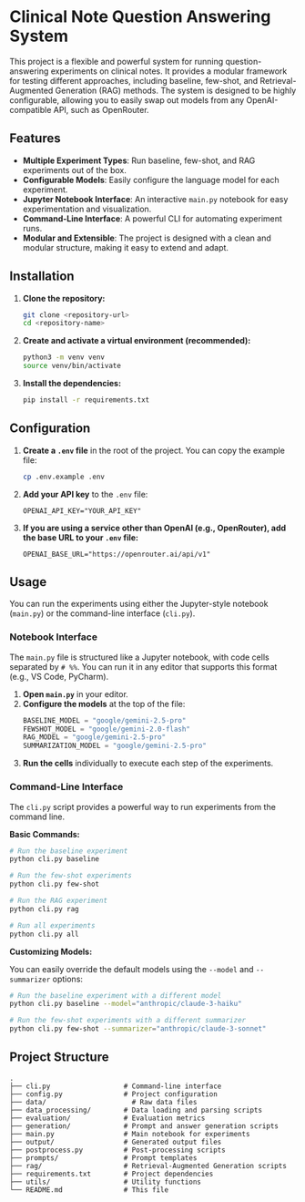 # Clinical Note Question Answering System

This project is a flexible and powerful system for running question-answering experiments on clinical notes. It provides a modular framework for testing different approaches, including baseline, few-shot, and Retrieval-Augmented Generation (RAG) methods. The system is designed to be highly configurable, allowing you to easily swap out models from any OpenAI-compatible API, such as OpenRouter.

## Features

- **Multiple Experiment Types**: Run baseline, few-shot, and RAG experiments out of the box.
- **Configurable Models**: Easily configure the language model for each experiment.
- **Jupyter Notebook Interface**: An interactive `main.py` notebook for easy experimentation and visualization.
- **Command-Line Interface**: A powerful CLI for automating experiment runs.
- **Modular and Extensible**: The project is designed with a clean and modular structure, making it easy to extend and adapt.

## Installation

1.  **Clone the repository:**
    ```bash
    git clone <repository-url>
    cd <repository-name>
    ```

2.  **Create and activate a virtual environment (recommended):**
    ```bash
    python3 -m venv venv
    source venv/bin/activate
    ```

3.  **Install the dependencies:**
    ```bash
    pip install -r requirements.txt
    ```

## Configuration

1.  **Create a `.env` file** in the root of the project. You can copy the example file:
    ```bash
    cp .env.example .env
    ```

2.  **Add your API key** to the `.env` file:
    ```
    OPENAI_API_KEY="YOUR_API_KEY"
    ```

3.  **If you are using a service other than OpenAI (e.g., OpenRouter), add the base URL to your `.env` file:**
    ```
    OPENAI_BASE_URL="https://openrouter.ai/api/v1"
    ```

## Usage

You can run the experiments using either the Jupyter-style notebook (`main.py`) or the command-line interface (`cli.py`).

### Notebook Interface

The `main.py` file is structured like a Jupyter notebook, with code cells separated by `# %%`. You can run it in any editor that supports this format (e.g., VS Code, PyCharm).

1.  **Open `main.py`** in your editor.
2.  **Configure the models** at the top of the file:
    ```python
    BASELINE_MODEL = "google/gemini-2.5-pro"
    FEWSHOT_MODEL = "google/gemini-2.0-flash"
    RAG_MODEL = "google/gemini-2.5-pro"
    SUMMARIZATION_MODEL = "google/gemini-2.5-pro"
    ```
3.  **Run the cells** individually to execute each step of the experiments.

### Command-Line Interface

The `cli.py` script provides a powerful way to run experiments from the command line.

**Basic Commands:**

```bash
# Run the baseline experiment
python cli.py baseline

# Run the few-shot experiments
python cli.py few-shot

# Run the RAG experiment
python cli.py rag

# Run all experiments
python cli.py all
```

**Customizing Models:**

You can easily override the default models using the `--model` and `--summarizer` options:

```bash
# Run the baseline experiment with a different model
python cli.py baseline --model="anthropic/claude-3-haiku"

# Run the few-shot experiments with a different summarizer
python cli.py few-shot --summarizer="anthropic/claude-3-sonnet"
```

## Project Structure

```
.
├── cli.py                  # Command-line interface
├── config.py               # Project configuration
├── data/                     # Raw data files
├── data_processing/        # Data loading and parsing scripts
├── evaluation/             # Evaluation metrics
├── generation/             # Prompt and answer generation scripts
├── main.py                 # Main notebook for experiments
├── output/                 # Generated output files
├── postprocess.py          # Post-processing scripts
├── prompts/                # Prompt templates
├── rag/                    # Retrieval-Augmented Generation scripts
├── requirements.txt        # Project dependencies
├── utils/                  # Utility functions
└── README.md               # This file
``` 